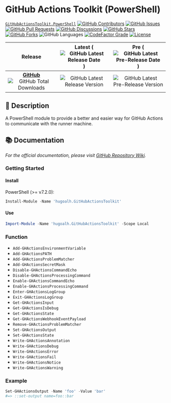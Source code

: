 # GitHub Actions Toolkit (PowerShell)

[`GitHubActionsToolkit.PowerShell`](https://github.com/hugoalh-studio/ghactions-toolkit-powershell)
[![GitHub Contributors](https://img.shields.io/github/contributors/hugoalh-studio/ghactions-toolkit-powershell?label=Contributors&logo=github&logoColor=ffffff&style=flat-square)](https://github.com/hugoalh-studio/ghactions-toolkit-powershell/graphs/contributors)
[![GitHub Issues](https://img.shields.io/github/issues-raw/hugoalh-studio/ghactions-toolkit-powershell?label=Issues&logo=github&logoColor=ffffff&style=flat-square)](https://github.com/hugoalh-studio/ghactions-toolkit-powershell/issues)
[![GitHub Pull Requests](https://img.shields.io/github/issues-pr-raw/hugoalh-studio/ghactions-toolkit-powershell?label=Pull%20Requests&logo=github&logoColor=ffffff&style=flat-square)](https://github.com/hugoalh-studio/ghactions-toolkit-powershell/pulls)
[![GitHub Discussions](https://img.shields.io/github/discussions/hugoalh-studio/ghactions-toolkit-powershell?label=Discussions&logo=github&logoColor=ffffff&style=flat-square)](https://github.com/hugoalh-studio/ghactions-toolkit-powershell/discussions)
[![GitHub Stars](https://img.shields.io/github/stars/hugoalh-studio/ghactions-toolkit-powershell?label=Stars&logo=github&logoColor=ffffff&style=flat-square)](https://github.com/hugoalh-studio/ghactions-toolkit-powershell/stargazers)
[![GitHub Forks](https://img.shields.io/github/forks/hugoalh-studio/ghactions-toolkit-powershell?label=Forks&logo=github&logoColor=ffffff&style=flat-square)](https://github.com/hugoalh-studio/ghactions-toolkit-powershell/network/members)
![GitHub Languages](https://img.shields.io/github/languages/count/hugoalh-studio/ghactions-toolkit-powershell?label=Languages&logo=github&logoColor=ffffff&style=flat-square)
[![CodeFactor Grade](https://img.shields.io/codefactor/grade/github/hugoalh-studio/ghactions-toolkit-powershell?label=Grade&logo=codefactor&logoColor=ffffff&style=flat-square)](https://www.codefactor.io/repository/github/hugoalh-studio/ghactions-toolkit-powershell)
[![License](https://img.shields.io/static/v1?label=License&message=MIT&color=brightgreen&style=flat-square)](./LICENSE.md)

| **Release** | **Latest** (![GitHub Latest Release Date](https://img.shields.io/github/release-date/hugoalh-studio/ghactions-toolkit-powershell?label=%20&style=flat-square)) | **Pre** (![GitHub Latest Pre-Release Date](https://img.shields.io/github/release-date-pre/hugoalh-studio/ghactions-toolkit-powershell?label=%20&style=flat-square)) |
|:-:|:-:|:-:|
| [**GitHub**](https://github.com/hugoalh-studio/ghactions-toolkit-powershell/releases) ![GitHub Total Downloads](https://img.shields.io/github/downloads/hugoalh-studio/ghactions-toolkit-powershell/total?label=%20&style=flat-square) | ![GitHub Latest Release Version](https://img.shields.io/github/release/hugoalh-studio/ghactions-toolkit-powershell?sort=semver&label=%20&style=flat-square) | ![GitHub Latest Pre-Release Version](https://img.shields.io/github/release/hugoalh-studio/ghactions-toolkit-powershell?include_prereleases&sort=semver&label=%20&style=flat-square) |

## 📝 Description

A PowerShell module to provide a better and easier way for GitHub Actions to communicate with the runner machine.

## 📚 Documentation

*For the official documentation, please visit [GitHub Repository Wiki](https://github.com/hugoalh-studio/ghactions-toolkit-powershell/wiki).*

### Getting Started

#### Install

PowerShell (>= v7.2.0):

```ps1
Install-Module -Name 'hugoalh.GitHubActionsToolkit'
```

#### Use

```ps1
Import-Module -Name 'hugoalh.GitHubActionsToolkit' -Scope Local
```

### Function

- `Add-GHActionsEnvironmentVariable`
- `Add-GHActionsPATH`
- `Add-GHActionsProblemMatcher`
- `Add-GHActionsSecretMask`
- `Disable-GHActionsCommandEcho`
- `Disable-GHActionsProcessingCommand`
- `Enable-GHActionsCommandEcho`
- `Enable-GHActionsProcessingCommand`
- `Enter-GHActionsLogGroup`
- `Exit-GHActionsLogGroup`
- `Get-GHActionsInput`
- `Get-GHActionsIsDebug`
- `Get-GHActionsState`
- `Get-GHActionsWebhookEventPayload`
- `Remove-GHActionsProblemMatcher`
- `Set-GHActionsOutput`
- `Set-GHActionsState`
- `Write-GHActionsAnnotation`
- `Write-GHActionsDebug`
- `Write-GHActionsError`
- `Write-GHActionsFail`
- `Write-GHActionsNotice`
- `Write-GHActionsWarning`

### Example

```ps1
Set-GHActionsOutput -Name 'foo' -Value 'bar'
#=> ::set-output name=foo::bar
```
